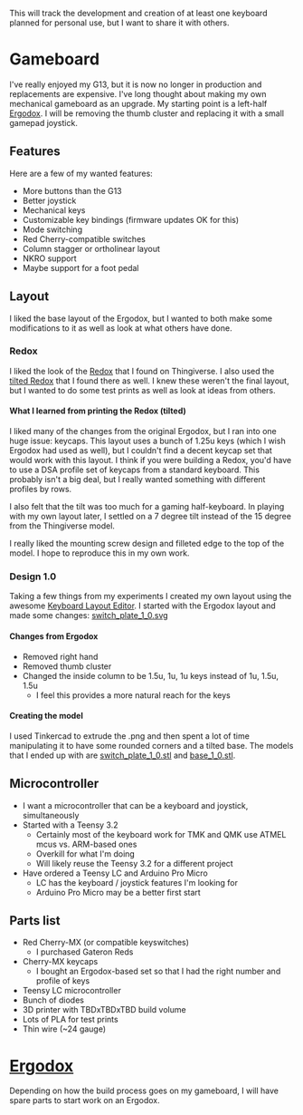 This will track the development and creation of at least one keyboard
planned for personal use, but I want to share it with others.

# Gameboard

I've really enjoyed my G13, but it is now no longer in production and
replacements are expensive. I've long thought about making my own
mechanical gameboard as an upgrade. My starting point is a left-half
[Ergodox](https://www.ergodox.io). I will be removing the thumb
cluster and replacing it with a small gamepad joystick.

## Features

Here are a few of my wanted features:

* More buttons than the G13
* Better joystick
* Mechanical keys
* Customizable key bindings (firmware updates OK for this)
* Mode switching
* Red Cherry-compatible switches
* Column stagger or ortholinear layout
* NKRO support
* Maybe support for a foot pedal

## Layout

I liked the base layout of the Ergodox, but I wanted to both make some
modifications to it as well as look at what others have done.

### Redox

I liked the look of the
[Redox](https://www.thingiverse.com/thing:2704567) that I found on
Thingiverse. I also used the [tilted
Redox](https://www.thingiverse.com/thing:2767216) that I found there
as well. I knew these weren't the final layout, but I wanted to do
some test prints as well as look at ideas from others. 

#### What I learned from printing the Redox (tilted)

I liked many of the changes from the original Ergodox, but I ran into
one huge issue: keycaps. This layout uses a bunch of 1.25u keys (which
I wish Ergodox had used as well), but I couldn't find a decent keycap
set that would work with this layout. I think if you were building a
Redox, you'd have to use a DSA profile set of keycaps from a standard
keyboard. This probably isn't a big deal, but I really wanted
something with different profiles by rows.

I also felt that the tilt was too much for a gaming half-keyboard. In
playing with my own layout later, I settled on a 7 degree tilt instead
of the 15 degree from the Thingiverse model.

I really liked the mounting screw design and filleted edge to the top
of the model. I hope to reproduce this in my own work.

### Design 1.0

Taking a few things from my experiments I created my own layout using the
awesome [Keyboard Layout Editor](http://www.keyboard-layout-editor.com/).  I
started with the Ergodox layout and made some
changes: [switch_plate_1_0.svg](images/switch_plate_1_0.svg)

#### Changes from Ergodox

* Removed right hand
* Removed thumb cluster
* Changed the inside column to be 1.5u, 1u, 1u keys instead of 1u, 1.5u, 1.5u
  * I feel this provides a more natural reach for the keys

#### Creating the model

I used Tinkercad to extrude the .png and then spent a lot of time manipulating
it to have some rounded corners and a tilted base. The models that I ended up
with are [switch_plate_1_0.stl](stl/switch_plate_1_0.stl) and
[base_1_0.stl](stl/base_1_0.stl).


## Microcontroller

* I want a microcontroller that can be a keyboard and joystick, simultaneously
* Started with a Teensy 3.2
  * Certainly most of the keyboard work for TMK and QMK use ATMEL mcus vs. ARM-based ones
  * Overkill for what I'm doing
  * Will likely reuse the Teensy 3.2 for a different project
* Have ordered a Teensy LC and Arduino Pro Micro
  * LC has the keyboard / joystick features I'm looking for
  * Arduino Pro Micro may be a better first start

## Parts list

* Red Cherry-MX (or compatible keyswitches)
  * I purchased Gateron Reds
* Cherry-MX keycaps
  * I bought an Ergodox-based set so that I had the right number and profile of keys
* Teensy LC microcontroller
* Bunch of diodes
* 3D printer with TBDxTBDxTBD build volume
* Lots of PLA for test prints
* Thin wire (~24 gauge)


# [Ergodox](https://www.ergodox.io)

Depending on how the build process goes on my gameboard, I will have
spare parts to start work on an Ergodox.
